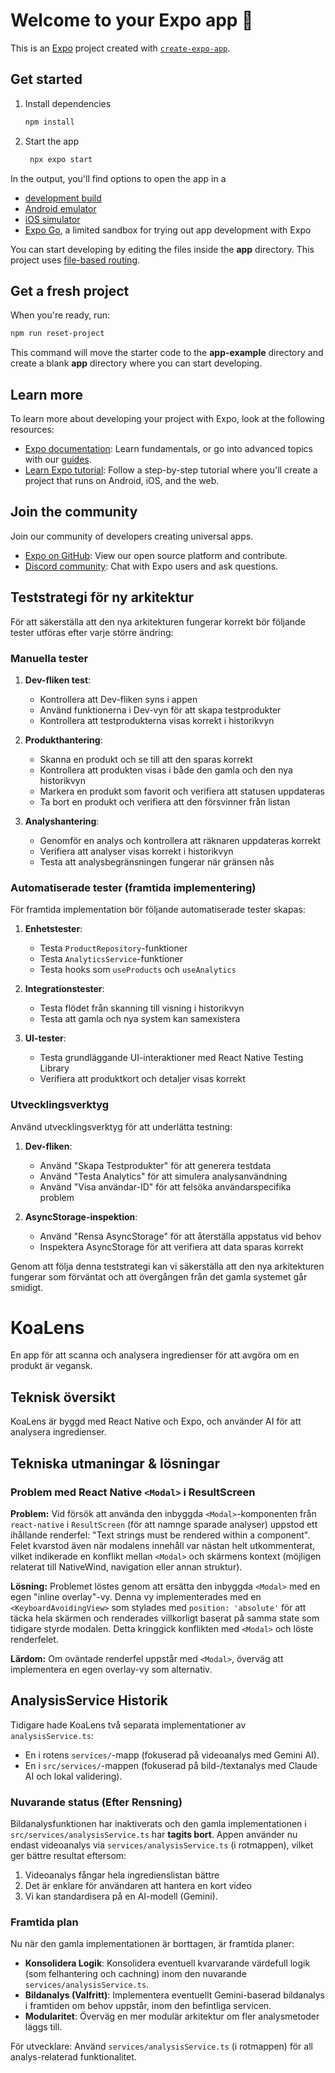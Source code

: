 # Welcome to your Expo app 👋

This is an [Expo](https://expo.dev) project created with [`create-expo-app`](https://www.npmjs.com/package/create-expo-app).

## Get started

1. Install dependencies

   ```bash
   npm install
   ```

2. Start the app

   ```bash
    npx expo start
   ```

In the output, you'll find options to open the app in a

- [development build](https://docs.expo.dev/develop/development-builds/introduction/)
- [Android emulator](https://docs.expo.dev/workflow/android-studio-emulator/)
- [iOS simulator](https://docs.expo.dev/workflow/ios-simulator/)
- [Expo Go](https://expo.dev/go), a limited sandbox for trying out app development with Expo

You can start developing by editing the files inside the **app** directory. This project uses [file-based routing](https://docs.expo.dev/router/introduction).

## Get a fresh project

When you're ready, run:

```bash
npm run reset-project
```

This command will move the starter code to the **app-example** directory and create a blank **app** directory where you can start developing.

## Learn more

To learn more about developing your project with Expo, look at the following resources:

- [Expo documentation](https://docs.expo.dev/): Learn fundamentals, or go into advanced topics with our [guides](https://docs.expo.dev/guides).
- [Learn Expo tutorial](https://docs.expo.dev/tutorial/introduction/): Follow a step-by-step tutorial where you'll create a project that runs on Android, iOS, and the web.

## Join the community

Join our community of developers creating universal apps.

- [Expo on GitHub](https://github.com/expo/expo): View our open source platform and contribute.
- [Discord community](https://chat.expo.dev): Chat with Expo users and ask questions.

## Teststrategi för ny arkitektur

För att säkerställa att den nya arkitekturen fungerar korrekt bör följande tester utföras efter varje större ändring:

### Manuella tester

1. **Dev-fliken test**:
   - Kontrollera att Dev-fliken syns i appen
   - Använd funktionerna i Dev-vyn för att skapa testprodukter
   - Kontrollera att testprodukterna visas korrekt i historikvyn

2. **Produkthantering**:
   - Skanna en produkt och se till att den sparas korrekt
   - Kontrollera att produkten visas i både den gamla och den nya historikvyn
   - Markera en produkt som favorit och verifiera att statusen uppdateras
   - Ta bort en produkt och verifiera att den försvinner från listan

3. **Analyshantering**:
   - Genomför en analys och kontrollera att räknaren uppdateras korrekt
   - Verifiera att analyser visas korrekt i historikvyn
   - Testa att analysbegränsningen fungerar när gränsen nås

### Automatiserade tester (framtida implementering)

För framtida implementation bör följande automatiserade tester skapas:

1. **Enhetstester**:
   - Testa `ProductRepository`-funktioner
   - Testa `AnalyticsService`-funktioner
   - Testa hooks som `useProducts` och `useAnalytics`

2. **Integrationstester**:
   - Testa flödet från skanning till visning i historikvyn
   - Testa att gamla och nya system kan samexistera

3. **UI-tester**:
   - Testa grundläggande UI-interaktioner med React Native Testing Library
   - Verifiera att produktkort och detaljer visas korrekt

### Utvecklingsverktyg

Använd utvecklingsverktyg för att underlätta testning:

1. **Dev-fliken**:
   - Använd "Skapa Testprodukter" för att generera testdata
   - Använd "Testa Analytics" för att simulera analysanvändning
   - Använd "Visa användar-ID" för att felsöka användarspecifika problem

2. **AsyncStorage-inspektion**:
   - Använd "Rensa AsyncStorage" för att återställa appstatus vid behov
   - Inspektera AsyncStorage för att verifiera att data sparas korrekt

Genom att följa denna teststrategi kan vi säkerställa att den nya arkitekturen fungerar som förväntat och att övergången från det gamla systemet går smidigt.

# KoaLens

En app för att scanna och analysera ingredienser för att avgöra om en produkt är vegansk.

## Teknisk översikt

KoaLens är byggd med React Native och Expo, och använder AI för att analysera ingredienser.

## Tekniska utmaningar & lösningar

### Problem med React Native `<Modal>` i ResultScreen

**Problem:** Vid försök att använda den inbyggda `<Modal>`-komponenten från `react-native` i `ResultScreen` (för att namnge sparade analyser) uppstod ett ihållande renderfel: "Text strings must be rendered within a <Text> component". Felet kvarstod även när modalens innehåll var nästan helt utkommenterat, vilket indikerade en konflikt mellan `<Modal>` och skärmens kontext (möjligen relaterat till NativeWind, navigation eller annan struktur).

**Lösning:** Problemet löstes genom att ersätta den inbyggda `<Modal>` med en egen "inline overlay"-vy. Denna vy implementerades med en `<KeyboardAvoidingView>` som stylades med `position: 'absolute'` för att täcka hela skärmen och renderades villkorligt baserat på samma state som tidigare styrde modalen. Detta kringgick konflikten med `<Modal>` och löste renderfelet.

**Lärdom:** Om oväntade renderfel uppstår med `<Modal>`, överväg att implementera en egen overlay-vy som alternativ.

## AnalysisService Historik

Tidigare hade KoaLens två separata implementationer av `analysisService.ts`:

- En i rotens `services/`-mapp (fokuserad på videoanalys med Gemini AI).
- En i `src/services/`-mappen (fokuserad på bild-/textanalys med Claude AI och lokal validering).

### Nuvarande status (Efter Rensning)

Bildanalysfunktionen har inaktiverats och den gamla implementationen i `src/services/analysisService.ts` har **tagits bort**.
Appen använder nu endast videoanalys via `services/analysisService.ts` (i rotmappen), vilket ger bättre resultat eftersom:

1. Videoanalys fångar hela ingredienslistan bättre
2. Det är enklare för användaren att hantera en kort video
3. Vi kan standardisera på en AI-modell (Gemini).

### Framtida plan

Nu när den gamla implementationen är borttagen, är framtida planer:

- **Konsolidera Logik**: Konsolidera eventuell kvarvarande värdefull logik (som felhantering och cachning) inom den nuvarande `services/analysisService.ts`.
- **Bildanalys (Valfritt)**: Implementera eventuellt Gemini-baserad bildanalys i framtiden om behov uppstår, inom den befintliga servicen.
- **Modularitet**: Överväg en mer modulär arkitektur om fler analysmetoder läggs till.

För utvecklare: Använd `services/analysisService.ts` (i rotmappen) för all analys-relaterad funktionalitet.
